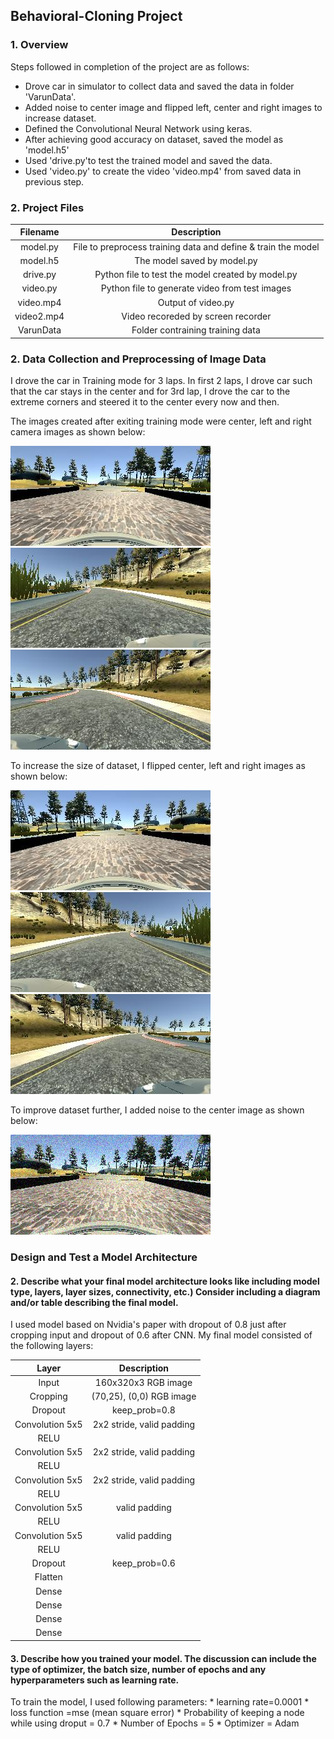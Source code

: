 ## Behavioral-Cloning Project

### 1. Overview
Steps followed in completion of the project are as follows:

* Drove car in simulator to collect data and saved the data in folder 'VarunData'.
* Added noise to center image and flipped left, center and right images to increase dataset.
* Defined the Convolutional Neural Network using keras.
* After achieving good accuracy on dataset, saved the model as 'model.h5'
* Used 'drive.py'to test the trained model and saved the data.
* Used 'video.py' to create the video 'video.mp4' from saved data in previous step. 

### 2. Project Files

| Filename  |     Description	        					| 
|:---------:|:---------------------------------------------:| 
| model.py  | File to preprocess training data and define & train the model| 
| model.h5  | The model saved by model.py 	                   |
| drive.py  | Python file to test the model created by model.py|
| video.py	| Python file to generate video from test images   |
| video.mp4	| Output of video.py      				           |
| video2.mp4| Video recoreded by screen recorder               |
| VarunData | Folder contraining training data        	       |
### 2. Data Collection and Preprocessing of Image Data

I drove the car in Training mode for 3 laps. In first 2 laps, I drove car such that the car stays in the center and for 3rd lap, I drove the car to the extreme corners and steered it to the center every now and then. 

The images created after exiting training mode were center, left and right camera images as shown below:

![alttext](examples/center.jpg) ![alttext](examples/left.jpg) ![alttext](examples/right.jpg)

To increase the size of dataset, I flipped center, left and right images as shown below:

![alttext](examples/flipCenter.jpg) ![alttext](examples/flipLeft.jpg) ![alttext](examples/flipRight.jpg)

To improve dataset further, I added noise to the center image as shown below:

![alttext](examples/noisyImage.jpg)

### Design and Test a Model Architecture

#### 2. Describe what your final model architecture looks like including model type, layers, layer sizes, connectivity, etc.) Consider including a diagram and/or table describing the final model.

I used model based on Nvidia's paper with dropout of 0.8 just after cropping input and dropout of 0.6 after CNN. My final model consisted of the following layers:

| Layer         		|     Description	        					| 
|:---------------------:|:---------------------------------------------:| 
| Input         		| 160x320x3 RGB image   						|
| Cropping              | (70,25), (0,0) RGB image   					|
| Dropout        		| keep_prob=0.8        							|
| Convolution 5x5     	| 2x2 stride, valid padding 	                |
| RELU					|												|
| Convolution 5x5     	| 2x2 stride, valid padding 	                |
| RELU					|												|
| Convolution 5x5     	| 2x2 stride, valid padding 	                |
| RELU					|												|
| Convolution 5x5     	| valid padding 	                            |
| RELU					|												|
| Convolution 5x5     	| valid padding 	                            |
| RELU					|												|
| Dropout        		| keep_prob=0.6        							|
| Flatten		        |        									    |
| Dense         		|         									    |
| Dense         		|                							    |
| Dense         	    |												|
| Dense  				|												|
#### 3. Describe how you trained your model. The discussion can include the type of optimizer, the batch size, number of epochs and any hyperparameters such as learning rate.

To train the model, I used following parameters:
    * learning rate=0.0001
    * loss function =mse (mean square error)
    * Probability of keeping a node while using droput = 0.7
    * Number of Epochs = 5
    * Optimizer = Adam
